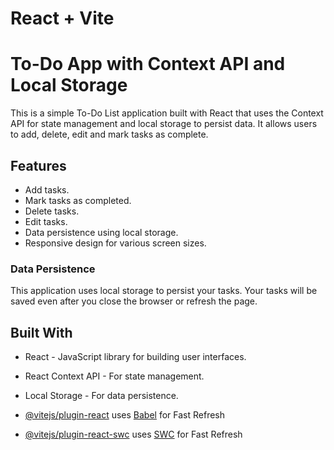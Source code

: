 # React + Vite

# To-Do App with Context API and Local Storage

This is a simple To-Do List application built with React that uses the Context API for state management and local storage to persist data. It allows users to add, delete, edit and mark tasks as complete.

## Features

- Add tasks.
- Mark tasks as completed.
- Delete tasks.
- Edit tasks.
- Data persistence using local storage.
- Responsive design for various screen sizes.


### Data Persistence

This application uses local storage to persist your tasks. Your tasks will be saved even after you close the browser or refresh the page.

## Built With

- React - JavaScript library for building user interfaces.
- React Context API - For state management.
- Local Storage - For data persistence.



- [@vitejs/plugin-react](https://github.com/vitejs/vite-plugin-react/blob/main/packages/plugin-react/README.md) uses [Babel](https://babeljs.io/) for Fast Refresh
- [@vitejs/plugin-react-swc](https://github.com/vitejs/vite-plugin-react-swc) uses [SWC](https://swc.rs/) for Fast Refresh
